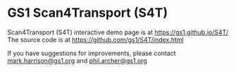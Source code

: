 # GS1 Scan4Transport (S4T)
Scan4Transport (S4T) interactive demo page is at https://gs1.github.io/S4T/
The source code is at https://github.com/gs1/S4T/index.html

If you have suggestions for improvements, please contact mark.harrison@gs1.org and phil.archer@gs1.org
